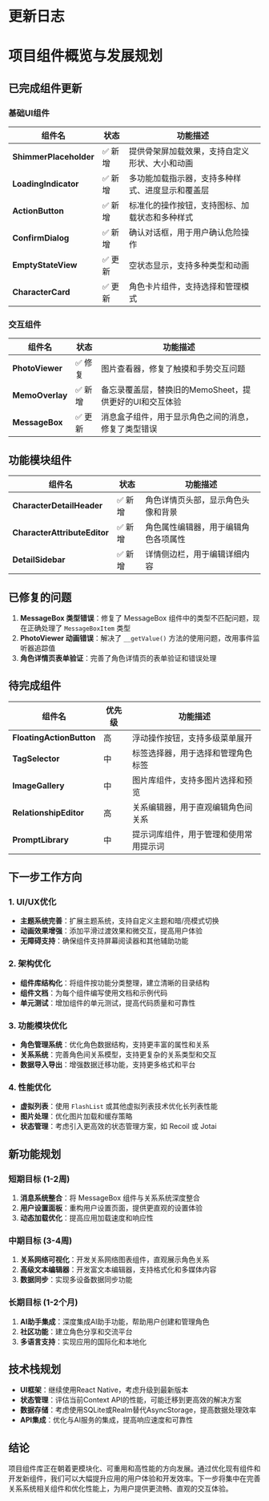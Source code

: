 # 更新日志


# 项目组件概览与发展规划

## 已完成组件更新

### 基础UI组件

| 组件名 | 状态 | 功能描述 |
|-------|------|---------|
| **ShimmerPlaceholder** | ✅ 新增 | 提供骨架屏加载效果，支持自定义形状、大小和动画 |
| **LoadingIndicator** | ✅ 新增 | 多功能加载指示器，支持多种样式、进度显示和覆盖层 |
| **ActionButton** | ✅ 新增 | 标准化的操作按钮，支持图标、加载状态和多种样式 |
| **ConfirmDialog** | ✅ 新增 | 确认对话框，用于用户确认危险操作 |
| **EmptyStateView** | ✅ 更新 | 空状态显示，支持多种类型和动画 |
| **CharacterCard** | ✅ 更新 | 角色卡片组件，支持选择和管理模式 |

### 交互组件

| 组件名 | 状态 | 功能描述 |
|-------|------|---------|
| **PhotoViewer** | ✅ 修复 | 图片查看器，修复了触摸和手势交互问题 |
| **MemoOverlay** | ✅ 新增 | 备忘录覆盖层，替换旧的MemoSheet，提供更好的UI和交互体验 |
| **MessageBox** | ✅ 更新 | 消息盒子组件，用于显示角色之间的消息，修复了类型错误 |

## 功能模块组件

| 组件名 | 状态 | 功能描述 |
|-------|------|---------|
| **CharacterDetailHeader** | ✅ 新增 | 角色详情页头部，显示角色头像和背景 |
| **CharacterAttributeEditor** | ✅ 新增 | 角色属性编辑器，用于编辑角色各项属性 |
| **DetailSidebar** | ✅ 新增 | 详情侧边栏，用于编辑详细内容 |

## 已修复的问题

1. **MessageBox 类型错误**：修复了 MessageBox 组件中的类型不匹配问题，现在正确处理了 `MessageBoxItem` 类型
2. **PhotoViewer 动画错误**：解决了 `__getValue()` 方法的使用问题，改用事件监听器追踪值
3. **角色详情页表单验证**：完善了角色详情页的表单验证和错误处理

## 待完成组件

| 组件名 | 优先级 | 功能描述 |
|-------|------|---------|
| **FloatingActionButton** | 高 | 浮动操作按钮，支持多级菜单展开 |
| **TagSelector** | 中 | 标签选择器，用于选择和管理角色标签 |
| **ImageGallery** | 中 | 图片库组件，支持多图片选择和预览 |
| **RelationshipEditor** | 高 | 关系编辑器，用于直观编辑角色间关系 |
| **PromptLibrary** | 中 | 提示词库组件，用于管理和使用常用提示词 |

## 下一步工作方向

### 1. UI/UX优化

- **主题系统完善**：扩展主题系统，支持自定义主题和暗/亮模式切换
- **动画效果增强**：添加平滑过渡效果和微交互，提高用户体验
- **无障碍支持**：确保组件支持屏幕阅读器和其他辅助功能

### 2. 架构优化

- **组件库结构化**：将组件按功能分类整理，建立清晰的目录结构
- **组件文档**：为每个组件编写使用文档和示例代码
- **单元测试**：增加组件的单元测试，提高代码质量和可靠性

### 3. 功能模块优化

- **角色管理系统**：优化角色数据结构，支持更丰富的属性和关系
- **关系系统**：完善角色间关系模型，支持更复杂的关系类型和交互
- **数据导入导出**：增强数据迁移功能，支持更多格式和平台

### 4. 性能优化

- **虚拟列表**：使用 `FlashList` 或其他虚拟列表技术优化长列表性能
- **图片处理**：优化图片加载和缓存策略
- **状态管理**：考虑引入更高效的状态管理方案，如 Recoil 或 Jotai

## 新功能规划

### 短期目标 (1-2周)

1. **消息系统整合**：将 MessageBox 组件与关系系统深度整合
2. **用户设置面板**：重构用户设置页面，提供更直观的设置体验
3. **动态加载优化**：提高应用加载速度和响应性

### 中期目标 (3-4周)

1. **关系网络可视化**：开发关系网络图表组件，直观展示角色关系
2. **高级文本编辑器**：开发富文本编辑器，支持格式化和多媒体内容
3. **数据同步**：实现多设备数据同步功能

### 长期目标 (1-2个月)

1. **AI助手集成**：深度集成AI助手功能，帮助用户创建和管理角色
2. **社区功能**：建立角色分享和交流平台
3. **多语言支持**：实现应用的国际化和本地化

## 技术栈规划

- **UI框架**：继续使用React Native，考虑升级到最新版本
- **状态管理**：评估当前Context API的性能，可能迁移到更高效的解决方案
- **数据存储**：考虑使用SQLite或Realm替代AsyncStorage，提高数据处理效率
- **API集成**：优化与AI服务的集成，提高响应速度和可靠性

## 结论

项目组件库正在朝着更模块化、可重用和高性能的方向发展。通过优化现有组件和开发新组件，我们可以大幅提升应用的用户体验和开发效率。下一步将集中在完善关系系统相关组件和优化性能上，为用户提供更流畅、直观的交互体验。
